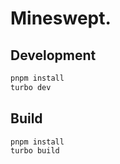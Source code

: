 # Mineswept.

<!-- TODO -->

## Development

```sh
pnpm install
turbo dev
```

## Build

```sh
pnpm install
turbo build
```

<!-- TODO: Bundle to Docker? -->
